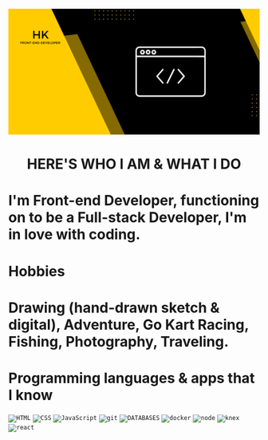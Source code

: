 

<code><img height="" src="HK.jpg"  ></code>

<style>

.h1_ {
  text-align: center;
  text-transform: uppercase;
}

</style>

<h1 class="h1_" > Here's who I am & what I do </h1>



# I'm Front-end Developer, functioning on to be a Full-stack Developer, I'm in love with coding.

# Hobbies

# Drawing (hand-drawn sketch & digital), Adventure, Go Kart Racing, Fishing, Photography, Traveling.

# Programming languages & apps ​​that I know

<code><img height="64" src="https://pics.freeicons.io/uploads/icons/png/7815359561655819083-512.png" alt="HTML"></code>
<code><img height="64" src="https://pics.freeicons.io/uploads/icons/png/11504549271655819083-512.png" alt="CSS"></code>
<code><img height="64" src="https://pics.freeicons.io/uploads/icons/png/19107553571655819084-512.png" alt="JavaScript"></code>
<code><img height="64" src="https://pics.freeicons.io/uploads/icons/png/9374299221540553610-512.png" alt="git"></code>
<code><img height="64" src="https://pics.freeicons.io/uploads/icons/png/1567846751655819083-512.png" alt="DATABASES"></code>
<code><img height="64" src="https://pics.freeicons.io/uploads/icons/png/3516432171640067947-512.png" alt="docker"></code>
<code><img height="64" src="https://pics.freeicons.io/uploads/icons/png/8954758561551942278-512.png" alt="node"></code>
<code><img height="64" src="https://pics.freeicons.io/uploads/icons/png/450475341548218196-512.png" alt="knex"></code>
<code><img height="64" src=""></code>
<code><img height="64" src="https://pics.freeicons.io/uploads/icons/png/8575147831553750379-512.png" alt="react"></code>